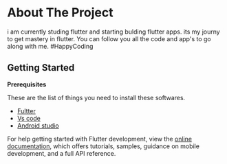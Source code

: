# About The Project

i am currently studing flutter and starting bulding flutter apps. 
its my journy to get mastery in flutter. You can follow you all the code and app's 
to go along with me. 
#HappyCoding 

## Getting Started

 **Prerequisites**

 These are the list of things you need to install these softwares.
 
 * [Fultter](http://flutter.dev/)
 * [Vs code](https://code.visualstudio.com/)
 * [Android studio](https://developer.android.com/studio)


For help getting started with Flutter development, view the
[online documentation](https://docs.flutter.dev/), which offers tutorials,
samples, guidance on mobile development, and a full API reference.
